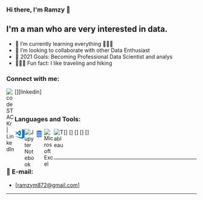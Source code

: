 ### Hi there, I'm Ramzy 👋



## I'm a man who are very interested in data.

- 🌱 I’m currently learning everything 🤹🏼‍♀️
- 👯 I’m looking to collaborate with other Data Enthusiast
- 🥅 2021 Goals: Becoming Professional Data Scientist and analys
- 🏄🏼‍♀️ Fun fact: I like traveling and hiking


### Connect with me:

[<img align="left" alt="codeSTACKr | LinkedIn" width="22px" src="https://cdn.jsdelivr.net/npm/simple-icons@v3/icons/linkedin.svg" />][linkedin]

<br />

### Languages and Tools:

[<img align="left" alt="Visual Studio Code" width="26px" src="https://raw.githubusercontent.com/github/explore/80688e429a7d4ef2fca1e82350fe8e3517d3494d/topics/visual-studio-code/visual-studio-code.png" />]
[<img align="left" alt="Jupyter Notebook" width="26px" src="https://upload.wikimedia.org/wikipedia/commons/3/38/Jupyter_logo.svg" />]
[<img align="left" alt="SQL" width="26px" src="https://raw.githubusercontent.com/github/explore/80688e429a7d4ef2fca1e82350fe8e3517d3494d/topics/sql/sql.png" />]
[<img align="left" alt="Microsoft Excel" width="26px" src="https://upload.wikimedia.org/wikipedia/commons/7/73/Microsoft_Excel_2013-2019_logo.svg" />]
[<img align="left" alt="Tableau" width="26px" src="https://upload.wikimedia.org/wikipedia/commons/4/4b/Tableau_Logo.png" />]

<br />
<br />

---

### 📧 E-mail:

<!-- Email -->
- [ramzym872@gmail.com]
<!-- Email-->

---

